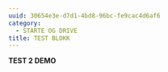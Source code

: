 ```yaml
---
uuid: 30654e3e-d7d1-4bd8-96bc-fe9cac4d6af6
category:
  - STARTE OG DRIVE
title: TEST BLOKK
---
```

**TEST 2 DEMO**